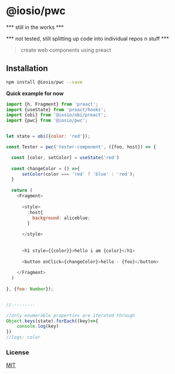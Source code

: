 
    
# @iosio/pwc

*** still in the works ***

*** not tested, still splitting up code into individual repos n stuff ***

> create web components using preact

## Installation 
```sh
npm install @iosio/pwc --save
```

**Quick example for now**
```js
import {h, Fragment} from 'preact';
import {useState} from 'preact/hooks';
import {obi} from '@iosio/obi/preact';
import {pwc} from '@iosio/pwc';


let state = obi({color: 'red'});

const Tester = pwc('tester-component', ({foo, host}) => {

  const [color, setColor] = useState('red')
  
  const changeColor = () =>{
      setColor(color === 'red' ? 'blue' : 'red');
  }
  
  return (
    <Fragment>
    
      <style>
        :host{
          background: aliceblue;
        }
      
      </style>
    
    
      <h1 style={{color}}>hello i am {color}</h1>
      
      <button onClick={changeColor}>hello - {foo}</button>
      
    </Fragment>
  )
  
}, {foo: Number});


//---------

//only enumerable properties are iterated through 
Object.keys(state).forEach((key)=>{
    console.log(key)
})
//logs: color 

```


### License


[MIT]

[MIT]: https://choosealicense.com/licenses/mit/


